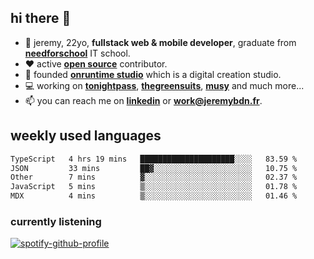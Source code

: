 ## hi there 👋

- 👦 jeremy,  22yo, **fullstack web & mobile developer**, graduate from **[needforschool](https://www.needfor-school.com/)** IT school.
- ❤️ active **[open source](https://github.com/jerembdn)** contributor.
- 🧠 founded **[onruntime studio](https://github.com/onruntime)** which is a digital creation studio.
- 💻 working on **[tonightpass](https://tonightpass.com)**, **[thegreensuits](https://thegreensuits.fr)**, **[musy](https://github.com/musyapp)** and much more...
- 📫 you can reach me on **[linkedin](https://www.linkedin.com/in/jeremybdn/)** or **[work@jeremybdn.fr](mailto:work@jeremybdn.fr)**.

## weekly used languages

<!--START_SECTION:waka-->

```txt
TypeScript   4 hrs 19 mins   █████████████████████░░░░   83.59 %
JSON         33 mins         ██▓░░░░░░░░░░░░░░░░░░░░░░   10.75 %
Other        7 mins          ▓░░░░░░░░░░░░░░░░░░░░░░░░   02.37 %
JavaScript   5 mins          ▒░░░░░░░░░░░░░░░░░░░░░░░░   01.78 %
MDX          4 mins          ▒░░░░░░░░░░░░░░░░░░░░░░░░   01.46 %
```

<!--END_SECTION:waka-->

### currently listening
[![spotify-github-profile](https://spotify-github-profile.vercel.app/api/view?uid=31ugdvkonmhxzbnkai2r7ue2empe&cover_image=true&theme=natemoo-re&show_offline=false&background_color=121212&bar_color=3356d7&bar_color_cover=false)](https://open.spotify.com/user/31225jnpumbhbpldcz2wjg24aymi)
